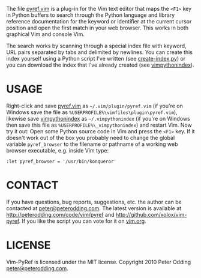The file [pyref.vim][formatted_pyref_vim] is a plug-in for the Vim text editor that maps the `<F1>`
key in Python buffers to search through the Python language and library
reference documentation for the keyword or identifier at the current cursor
position and open the first match in your web browser. This works in both
graphical Vim and console Vim.

The search works by scanning through a special index file with keyword, URL
pairs separated by tabs and delimited by newlines. You can create this index
yourself using a Python script I've written (see [create-index.py][formatted_create_index_py]) or you
can download the index that I've already created (see [vimpythonindex][formatted_vimpythonindex]).

[formatted_pyref_vim]: http://github.com/xolox/vim-pyref/blob/master/pyref.vim
[formatted_create_index_py]: http://github.com/xolox/vim-pyref/blob/master/create-index.py
[formatted_vimpythonindex]: http://github.com/xolox/vim-pyref/blob/master/vimpythonindex

 USAGE
=======

Right-click and save [pyref.vim][raw_pyref_vim] as `~/.vim/plugin/pyref.vim`
(if you're on Windows save the file as `%USERPROFILE%\vimfiles\plugin\pyref.vim`),
likewise save [vimpythonindex][raw_vimpythonindex] as `~/.vimpythonindex` (if
you're on Windows then save this file as `%USERPROFILE%\_vimpythonindex`) and
restart Vim. Now try it out: Open some Python source code in Vim and press the
`<F1>` key. If it doesn't work out of the box you probably need to change the
global variable `pyref_browser` to the filename or pathname of a working web
browser executable, e.g. inside Vim type:

    :let pyref_browser = '/usr/bin/konqueror'

[raw_pyref_vim]: http://github.com/xolox/vim-pyref/raw/master/pyref.vim
[raw_vimpythonindex]: http://github.com/xolox/vim-pyref/raw/master/vimpythonindex

 CONTACT
=========

If you have questions, bug reports, suggestions, etc. the author can be
contacted at <peter@peterodding.com>. The latest version is available
at <http://peterodding.com/code/vim/pyref> and <http://github.com/xolox/vim-pyref>.
If you like the script you can vote for it on [vim.org][vim_scripts_entry].

[vim_scripts_entry]: http://www.vim.org/scripts/script.php?script_id=3104

 LICENSE
=========

Vim-PyRef is licensed under the MIT license.
Copyright 2010 Peter Odding <peter@peterodding.com>.

